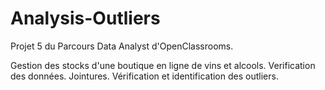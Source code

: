 # Analysis-Outliers
 
Projet 5 du Parcours Data Analyst d'OpenClassrooms.


Gestion des stocks d'une boutique en ligne de vins et alcools.
Verification des données.
Jointures.
Vérification et identification des outliers.

